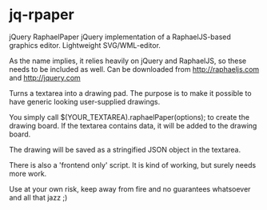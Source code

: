 jq-rpaper
=========

jQuery RaphaelPaper
jQuery implementation of a RaphaelJS-based graphics editor.
Lightweight SVG/WML-editor.

As the name implies, it relies heavily on jQuery and RaphaelJS, so these needs to be included as well.
Can be downloaded from http://raphaeljs.com and http://jquery.com

Turns a textarea into a drawing pad. The purpose is to make it possible to have generic 
looking user-supplied drawings.

You simply call $(YOUR_TEXTAREA).raphaelPaper(options); to create the drawing board. If the textarea contains data, it will be added to the drawing board.

The drawing will be saved as a stringified JSON object in the textarea.

There is also a 'frontend only' script. It is kind of working, but surely needs more work.

Use at your own risk, keep away from fire and no guarantees whatsoever and all that jazz ;)
